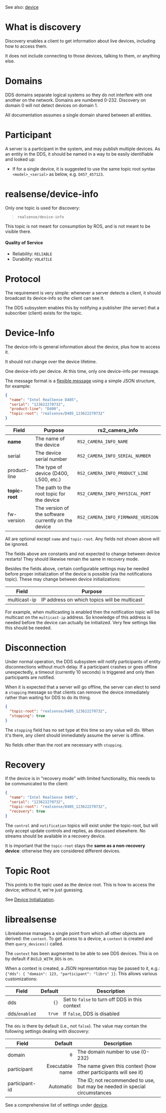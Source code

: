 
See also: [device](device.md)


# What is discovery

Discovery enables a client to get information about live devices, including how to access them.

It does not include connecting to those devices, talking to them, or anything else.


# Domains

DDS domains separate logical systems so they do not interfere with one another on the network. Domains are numbered 0-232. Discovery on domain 0 will not detect devices on domain 1.

All documentation assumes a single domain shared between all entities.


# Participant

A server is a participant in the system, and may publish multiple devices. As an entity in the DDS, it should be named in a way to be easily identifiable and looked up:

- If for a single device, it is suggested to use the same topic root syntax `<model>_<serial>` as below, e.g. `D457_457123`.


# realsense/device-info

Only one topic is used for discovery:

>`realsense/device-info`

This topic is not meant for consumption by ROS, and is not meant to be visible there.


#### Quality of Service

- Reliability: `RELIABLE`
- Durability: `VOLATILE`


# Protocol

The requirement is very simple: whenever a server detects a client, it should broadcast its device-info so the client can see it.

The DDS subsystem enables this by notifying a publisher (the server) that a subscriber (client) exists for the topic.


# Device-Info

The device-info is general information about the device, plus how to access it.

It should not change over the device lifetime.

One device-info per device. At this time, only one device-info per message.

The message format is a [flexible message](../include/realdds/topics/flexible/) using a simple JSON structure, for example:

```JSON
{
  "name": "Intel RealSense D405",
  "serial": "123622270732",
  "product-line": "D400",
  "topic-root": "realsense/D405_123622270732"
}
```

| Field | Purpose | rs2_camera_info |
| ---- | ---- | ---- |
| **name** | The name of the device | `RS2_CAMERA_INFO_NAME` |
| serial | The device serial number | `RS2_CAMERA_INFO_SERIAL_NUMBER` |
| product-line | The type of device (D400, L500, etc.) | `RS2_CAMERA_INFO_PRODUCT_LINE` |
| **topic-root** | The path to the root topic for the device | `RS2_CAMERA_INFO_PHYSICAL_PORT` |
| fw-version | The version of the software currently on the device | `RS2_CAMERA_INFO_FIRMWARE_VERSION` |

All are optional except `name` and `topic-root`. Any fields not shown above will be ignored.

The fields above are constants and not expected to change between device restarts! They should likewise remain the same in recovery mode.

Besides the fields above, certain configurable settings may be needed before proper initialization of the device is possible (via the notifications topic). These may change between device initializations:

| Field        | Purpose                               |
|--------------|---------------------------------------|
| multicast-ip | IP address on which topics will be multicast

For example, when multicasting is enabled then the notification topic will be multicast on the `multicast-ip` address. So knowledge of this address is needed before the device can actually be initialized. Very few settings like this should be needed.


# Disconnection

Under normal operation, the DDS subsystem will notify participants of entity disconnections without much delay. If a participant crashes or goes offline unexpectedly, a timeout (currently 10 seconds) is triggered and only then participants are notified.

When it is expected that a server will go offline, the server can elect to send a `stopping` message so that clients can remove the device immediately rather than waiting for DDS to do its thing.

```JSON
{
  "topic-root": "realsense/D405_123622270732",
  "stopping": true
}
```

The `stopping` field has no set type at this time so any value will do. When it's there, any client should immediately assume the server is offline.

No fields other than the root are necessary with `stopping`.


# Recovery

If the device is in "recovery mode" with limited functionality, this needs to be communicated to the client:

```JSON
{
  "name": "Intel RealSense D405",
  "serial": "123622270732",
  "topic-root": "realsense/D405_123622270732",
  "recovery": true
}
```

The `control` and `notification` topics will exist under the topic-root, but will only accept update controls and replies, as discussed elsewhere. No streams should be available in a recovery device.

It is important that the `topic-root` stays the **same as a non-recovery device**: otherwise they are considered different devices.


# Topic Root

This points to the topic used as the device root. This is how to access the device; without it, we're just guessing.

See [Device Initialization](initialization.md).


# librealsense

Librealsense manages a single point from which all other objects are derived: the `context`. To get access to a device, a `context` is created and then `query_devices()` called.

The `context` has been augmented to be able to see DDS devices. This is on by default if `BUILD_WITH_DDS` is on.

When a context is created, a JSON representation may be passed to it, e.g.: `{"dds": { "domain": 123, "participant": "librs" }}`. This allows various customizations:

| Field                | Default | Description                  |
|----------------------|--------:|------------------------------|
| dds                  | `{}`      | Set to `false` to turn off DDS in this context
| dds/`enabled`          | `true`    | If `false`, DDS is disabled

The `dds` is there by default (i.e., not `false`). The value may contain the following settings dealing with discovery:

| Field            | Default         | Description                      |
|------------------|----------------:|----------------------------------|
| domain           | `0`               | The domain number to use (0-232)
| participant      | Executable name | The name given this context (how other participants will see it)
| participant-id   | Automatic       | The ID; not recommended to use, but may be needed in special circumstances

See a comprehensive list of settings under [device](device.md#Settings).
